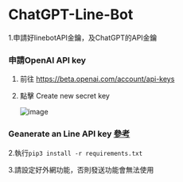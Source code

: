# ChatGPT-Line-Bot
1.申請好linebotAPI金鑰，及ChatGPT的API金鑰
### 申請OpenAI API key
  1. 前往 https://beta.openai.com/account/api-keys
  
  2. 點擊 Create new secret key

     ![image](https://user-images.githubusercontent.com/89479282/207970699-2e0cb671-8636-4e27-b1f3-b75d6db9b57e.PNG)
### Geanerate an Line API key  [**參考**](https://ithelp.ithome.com.tw/articles/10229943)

2.執行```pip3 install -r requirements.txt```

3.請設定好外網功能，否則發送功能會無法使用
